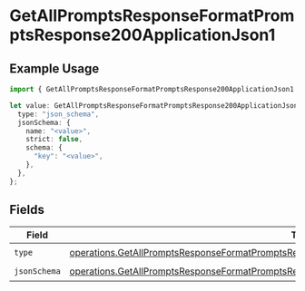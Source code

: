 # GetAllPromptsResponseFormatPromptsResponse200ApplicationJson1

## Example Usage

```typescript
import { GetAllPromptsResponseFormatPromptsResponse200ApplicationJson1 } from "@orq-ai/node/models/operations";

let value: GetAllPromptsResponseFormatPromptsResponse200ApplicationJson1 = {
  type: "json_schema",
  jsonSchema: {
    name: "<value>",
    strict: false,
    schema: {
      "key": "<value>",
    },
  },
};
```

## Fields

| Field                                                                                                                                                                                                          | Type                                                                                                                                                                                                           | Required                                                                                                                                                                                                       | Description                                                                                                                                                                                                    |
| -------------------------------------------------------------------------------------------------------------------------------------------------------------------------------------------------------------- | -------------------------------------------------------------------------------------------------------------------------------------------------------------------------------------------------------------- | -------------------------------------------------------------------------------------------------------------------------------------------------------------------------------------------------------------- | -------------------------------------------------------------------------------------------------------------------------------------------------------------------------------------------------------------- |
| `type`                                                                                                                                                                                                         | [operations.GetAllPromptsResponseFormatPromptsResponse200ApplicationJSONResponseBodyItems1Type](../../models/operations/getallpromptsresponseformatpromptsresponse200applicationjsonresponsebodyitems1type.md) | :heavy_check_mark:                                                                                                                                                                                             | N/A                                                                                                                                                                                                            |
| `jsonSchema`                                                                                                                                                                                                   | [operations.GetAllPromptsResponseFormatPromptsResponse200ApplicationJSONJSONSchema](../../models/operations/getallpromptsresponseformatpromptsresponse200applicationjsonjsonschema.md)                         | :heavy_check_mark:                                                                                                                                                                                             | N/A                                                                                                                                                                                                            |